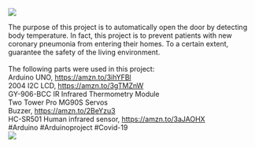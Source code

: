 <a href="https://youtu.be/XQoRMEcXAm0">
<img src="http://dkardu.oss-cn-hongkong.aliyuncs.com/autodoor/kaimenYoutube.jpg" /> 
</a></br>
  
The purpose of this project is to automatically open the door by detecting body temperature. In fact, this project is to prevent patients with new coronary pneumonia from entering their homes. To a certain extent, guarantee the safety of the living environment.
</br></br>
The following parts were used in this project:</br>
Arduino UNO, https://amzn.to/3ihYFBl</br>
2004 I2C LCD, https://amzn.to/3gTMZnW</br>
GY-906-BCC IR Infrared Thermometry Module</br>
Two Tower Pro MG90S Servos</br>
Buzzer, https://amzn.to/2BeYzu3</br>
HC-SR501 Human infrared sensor, https://amzn.to/3aJAOHX</br>
#Arduino #Arduinoproject #Covid-19</br>
<img src="http://dkardu.oss-cn-hongkong.aliyuncs.com/autodoor/Circuit%20diagram.jpg" />
